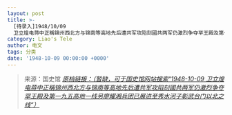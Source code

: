 ```yaml
---
layout: post
title: >-
  [待录入]1948/10/09
  卫立煌电蒋中正稱锦州西北方与锦南等高地先后遭共军攻陷刻國共两军仍激烈争夺罕王殿及第一九五高地一线另廖耀湘兵团已展进至秀水河子彰武台门以北之线
category: Liao's Tele
author: 电文
tags: 分类
date: '1948-10-09 00:00:00 +0000'
---
```



> 来源：国史馆 [*原档链接：（暂缺，可于国史馆网站搜索“1948-10-09 卫立煌电蒋中正稱锦州西北方与锦南等高地先后遭共军攻陷刻國共两军仍激烈争夺罕王殿及第一九五高地一线另廖耀湘兵团已展进至秀水河子彰武台门以北之线“）*]()
